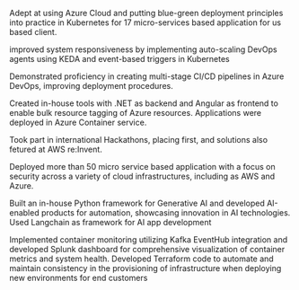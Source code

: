 Adept at using Azure Cloud and putting blue-green deployment principles into practice in Kubernetes for 17 micro-services based application for us based client.

improved system responsiveness by implementing auto-scaling DevOps agents using KEDA and event-based triggers in Kubernetes

Demonstrated proficiency in creating multi-stage CI/CD pipelines in Azure DevOps, improving deployment procedures.

Created in-house tools with .NET as backend and Angular as frontend to enable bulk resource tagging of Azure resources. Applications were deployed in Azure Container service.

Took part in international Hackathons, placing first, and solutions also fetured at AWS re:Invent.

Deployed more than 50 micro service based application with a focus on security across a variety of cloud infrastructures, including as AWS and Azure.

Built an in-house Python framework for Generative AI and developed AI-enabled products for automation, showcasing innovation in AI technologies. Used Langchain as framework for AI app development

Implemented container monitoring utilizing Kafka EventHub integration and developed Splunk dashboard for comprehensive visualization of container metrics and system health.
Developed Terraform code to automate and maintain consistency in the provisioning of infrastructure when deploying new environments for end customers
